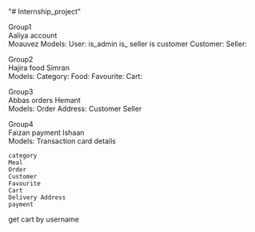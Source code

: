 "# Internship_project" 


		
Group1	
    Aaliya	        account         
	Moauvez
Models: 
    User: is_admin
            is_ seller
            is customer
    Customer:
    Seller:


	
Group2	
    Hajira	        food
	Simran	
Models: 
    Category: 
    Food:
    Favourite:
    Cart: 

Group3	
    Abbas	        orders
	Hemant	
Models: 
    Order
    Address:
                Customer
                Seller
    

Group4	
    Faizan	        payment
	Ishaan	
Models:
    Transaction
    card details

		
		
	category	
	Meal	
	Order	
	Customer	
	Favourite	
	Cart	
	Delivery Address
    payment 	
		
get cart by username